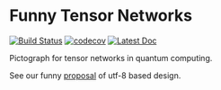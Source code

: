 # Funny Tensor Networks
[![Build Status](https://travis-ci.com/QuantumBFS/FunnyTN.jl.svg?branch=master)](https://travis-ci.com/QuantumBFS/FunnyTN.jl)
[![codecov](https://codecov.io/gh/QuantumBFS/FunnyTN.jl/branch/master/graph/badge.svg)](https://codecov.io/gh/QuantumBFS/FunnyTN.jl)
[![Latest Doc](https://img.shields.io/badge/docs-latest-blue.svg)](https://QuantumBFS.github.io/FunnyTN.jl/latest)

Pictograph for tensor networks in quantum computing.

See our funny [proposal](docs/src/dev/proposal.md) of utf-8 based design.


